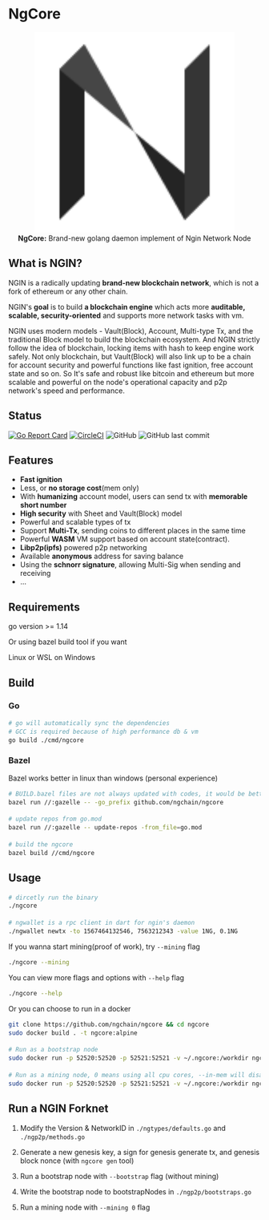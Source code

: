 # NgCore
<p align="center" style="text-align: center">
<img width="400" height="400" src="./resources/NG.svg"/>
<br/>
<b>NgCore:</b> Brand-new golang daemon implement of Ngin Network Node
</p>

## What is NGIN?

NGIN is a radically updating **brand-new blockchain network**, which is not a fork of ethereum or any other chain.

NGIN's **goal** is to build **a blockchain engine** which acts more **auditable, scalable, security-oriented** and 
supports more network tasks with vm.

NGIN uses modern models - Vault(Block), Account, Multi-type Tx, and the traditional Block model to build the blockchain 
ecosystem. And NGIN strictly follow the idea of blockchain, locking items with hash to keep engine work safely.
Not only blockchain, but Vault(Block) will also link up to be a chain for account security and powerful functions like 
fast ignition, free account state and so on. So It's safe and robust like bitcoin and ethereum but more scalable and
 powerful on the node's operational capacity and p2p network's speed and performance. 

## Status

[![Go Report Card](https://goreportcard.com/badge/github.com/ngchain/ngcore)](
https://goreportcard.com/report/github.com/ngchain/ngcore)
[![CircleCI](https://circleci.com/gh/ngchain/ngcore.svg?style=svg)](https://circleci.com/gh/ngchain/ngcore)
![GitHub](https://img.shields.io/github/license/ngchain/ngcore)
![GitHub last commit](https://img.shields.io/github/last-commit/ngchain/ngcore)

## Features

- **Fast ignition**
- Less, or **no storage cost**(mem only)
- With **humanizing** account model, users can send tx with **memorable short number**
- **High security** with Sheet and Vault(Block) model
- Powerful and scalable types of tx
- Support **Multi-Tx**, sending coins to different places in the same time
- Powerful **WASM** VM support based on account state(contract).
- **Libp2p(ipfs)** powered p2p networking 
- Available **anonymous** address for saving balance
- Using the **schnorr signature**, allowing Multi-Sig when sending and receiving
- ...

## Requirements

go version >= 1.14

Or using bazel build tool if you want

Linux or WSL on Windows

## Build

### Go

```bash
# go will automatically sync the dependencies
# GCC is required because of high performance db & vm
go build ./cmd/ngcore
```

### Bazel

Bazel works better in linux than windows (personal experience)

```bash
# BUILD.bazel files are not always updated with codes, it would be better update them (with gazelle)
bazel run //:gazelle -- -go_prefix github.com/ngchain/ngcore

# update repos from go.mod
bazel run //:gazelle -- update-repos -from_file=go.mod

# build the ngcore
bazel build //cmd/ngcore
```

## Usage

```bash
# dircetly run the binary
./ngcore

# ngwallet is a rpc client in dart for ngin's daemon
./ngwallet newtx -to 1567464132546, 7563212343 -value 1NG, 0.1NG  
```

If you wanna start mining(proof of work), try `--mining` flag

```bash
./ngcore --mining
```

You can view more flags and options with `--help` flag
```bash
./ngcore --help
```

Or you can choose to run in a docker

```bash
git clone https://github.com/ngchain/ngcore && cd ngcore
sudo docker build . -t ngcore:alpine

# Run as a bootstrap node
sudo docker run -p 52520:52520 -p 52521:52521 -v ~/.ngcore:/workdir ngcore:alpine --bootstrap true

# Run as a mining node, 0 means using all cpu cores, --in-mem will disable writing into disk and make the miner lighter
sudo docker run -p 52520:52520 -p 52521:52521 -v ~/.ngcore:/workdir ngcore:alpine --mining 0 --in-mem
```

## Run a NGIN Forknet

1. Modify the Version & NetworkID in `./ngtypes/defaults.go` and `./ngp2p/methods.go`

2. Generate a new genesis key, a sign for genesis generate tx, and genesis block nonce (with `ngcore gen` tool)

3. Run a bootstrap node with `--bootstrap` flag (without mining)

4. Write the bootstrap node to bootstrapNodes in `./ngp2p/bootstraps.go`

5. Run a mining node with `--mining 0` flag

